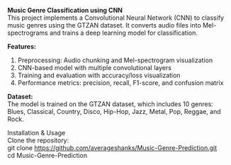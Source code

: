 **Music Genre Classification using CNN** <br />
This project implements a Convolutional Neural Network (CNN) to classify music genres using the GTZAN dataset. It converts audio files into Mel-spectrograms and trains a deep learning model for classification.

**Features:**
1) Preprocessing: Audio chunking and Mel-spectrogram visualization
2) CNN-based model with multiple convolutional layers
3) Training and evaluation with accuracy/loss visualization
4) Performance metrics: precision, recall, F1-score, and confusion matrix

**Dataset:**<br />
The model is trained on the GTZAN dataset, which includes 10 genres: Blues, Classical, Country, Disco, Hip-Hop, Jazz, Metal, Pop, Reggae, and Rock.

Installation & Usage<br/>
Clone the repository:<br/>
git clone https://github.com/averageshanks/Music-Genre-Prediction.git<br/>
cd Music-Genre-Prediction
